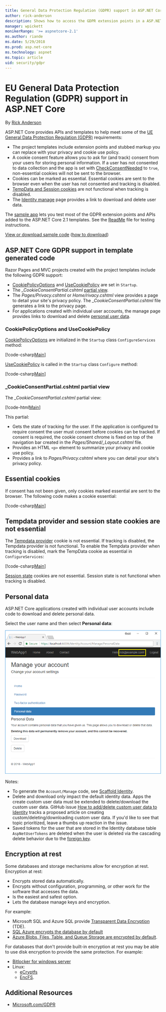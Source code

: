 ```yaml
---
title: General Data Protection Regulation (GDPR) support in ASP.NET Core
author: rick-anderson
description: Shows how to access the GDPR extension points in a ASP.NET Core web app.
manager: wpickett
monikerRange: '>= aspnetcore-2.1'
ms.author: riande
ms.date: 5/29/2018
ms.prod: asp.net-core
ms.technology: aspnet
ms.topic: article
uid: security/gdpr
---
```

# EU General Data Protection Regulation (GDPR) support in ASP.NET Core

By [Rick Anderson](https://twitter.com/RickAndMSFT)

ASP.NET Core provides APIs and templates to help meet some of the [UE General Data Protection Regulation (GDPR)](https://www.eugdpr.org/) requirements:

* The project templates include extension points and stubbed markup you can replace with your privacy and cookie use policy.
* A cookie consent feature allows you to ask for (and track) consent from your users for storing personal information. If a user has not consented to data collection and the app is set with [CheckConsentNeeded](/dotnet/api/microsoft.aspnetcore.builder.cookiepolicyoptions.checkconsentneeded?view=aspnetcore-2.1#Microsoft_AspNetCore_Builder_CookiePolicyOptions_CheckConsentNeeded) to `true`, non-essential cookies will not be sent to the browser.
* Cookies can be marked as essential. Essential cookies are sent to the browser even when the user has not consented and tracking is disabled.
* [TempData and Session cookies](#tempdata) are not functional when tracking is disabled.
* The [Identity manage](#pd) page provides a link to download and delete user data.

The [sample app](https://github.com/aspnet/Docs/tree/live/aspnetcore/security/gdpr) lets you test most of the GDPR extension points and APIs added to the ASP.NET Core 2.1 templates. See the [ReadMe](https://github.com/aspnet/Docs/tree/live/aspnetcore/security/gdpr) file for testing instructions.

[View or download sample code](https://github.com/aspnet/Docs/tree/live/aspnetcore/security/gdpr) ([how to download](xref:tutorials/index#how-to-download-a-sample))

## ASP.NET Core GDPR support in template generated code

Razor Pages and MVC projects created with the project templates include the following GDPR support:

* [CookiePolicyOptions](/dotnet/api/microsoft.aspnetcore.builder.cookiepolicyoptions?view=aspnetcore-2.0) and [UseCookiePolicy](/dotnet/api/microsoft.aspnetcore.builder.cookiepolicyappbuilderextensions.usecookiepolicy?view=aspnetcore-2.0#Microsoft_AspNetCore_Builder_CookiePolicyAppBuilderExtensions_UseCookiePolicy_Microsoft_AspNetCore_Builder_IApplicationBuilder_) are set in `Startup`.
* The *_CookieConsentPartial.cshtml* [partial view](xref:mvc/views/tag-helpers/builtin-th/partial-tag-helper).
* The *Pages/Privacy.cshtml*  or *Home/rivacy.cshtml* view provides a page to detail your site's privacy policy. The *_CookieConsentPartial.cshtml* file generates a link to the privacy page.
* For applications created with individual user accounts, the manage page provides links to download and delete [personal user data](#pd).

### CookiePolicyOptions and UseCookiePolicy

[CookiePolicyOptions](/dotnet/api/microsoft.aspnetcore.builder.cookiepolicyoptions?view=aspnetcore-2.0) are initialized in the `Startup` class `ConfigureServices` method:

[!code-csharp[Main](gdpr/sample/Startup.cs?name=snippet1&highlight=14-20)]

[UseCookiePolicy](/dotnet/api/microsoft.aspnetcore.builder.cookiepolicyappbuilderextensions.usecookiepolicy?view=aspnetcore-2.0#Microsoft_AspNetCore_Builder_CookiePolicyAppBuilderExtensions_UseCookiePolicy_Microsoft_AspNetCore_Builder_IApplicationBuilder_) is called in the `Startup` class `Configure` method:

[!code-csharp[Main](gdpr/sample/Startup.cs?name=snippet1&highlight=49)]

### _CookieConsentPartial.cshtml partial view

The *_CookieConsentPartial.cshtml* partial view:

[!code-html[Main](gdpr/sample/RP/Pages/Shared/_CookieConsentPartial.cshtml)]

This partial:

* Gets the state of tracking for the user. If the application is configured to require consent the user must consent before cookies can be tracked. If consent is required, the cookie consent chrome is fixed on top of the navigation bar created in the *Pages/Shared/_Layout.cshtml* file.
* Provides an HTML `<p>` element to summarize your privacy and cookie use policy.
* Provides a link to *Pages/Privacy.cshtml* where you can detail your site's privacy policy.

## Essential cookies

If consent has not been given, only cookies marked essential are sent to the browser. The following code makes a cookie essential:

[!code-csharp[Main](gdpr/sample/RP/Pages/Cookie.cshtml.cs?name=snippet1&highlight=5)]

<a name="tempdata"></a>

## Tempdata provider and session state cookies are not essential

The [Tempdata provider](xref:fundamentals/app-state#tempdata) cookie is not essential. If tracking is disabled, the Tempdata provider is not functional. To enable the Tempdata provider when tracking is disabled, mark the TempData cookie as essential in `ConfigureServices`:

[!code-csharp[Main](gdpr/sample/RP/Startup.cs?name=snippet1)]

[Session state](xref:fundamentals/app-state) cookies are not essential. Session state is not functional when tracking is disabled.

<a name="pd"></a>

## Personal data

ASP.NET Core applications created with individual user accounts include code to download and delete personal data.

Select the user name and then select **Personal data**:

![Manage personal data page](gdpr/_static/pd.png)

Notes:

* To generate the `Account/Manage` code, see [Scaffold Identity](xref:security/authentication/scaffold-identity).
* Delete and download only impact the default identity data. Apps the create custom user data must be extended to delete/download the custom user data. GitHub issue [How to add/delete custom user data to Identity](https://github.com/aspnet/Docs/issues/6226) tracks a proposed article on creating custom/deleting/downloading custom user data. If you'd like to see that topic prioritized, leave a thumbs up reaction in the issue.
* Saved tokens for the user that are stored in the Identity database table `AspNetUserTokens` are deleted when the user is deleted via the cascading delete behavior due to the [foreign key](https://github.com/aspnet/Identity/blob/b4fc72c944e0589a7e1f076794d7e5d8dcf163bf/src/EF/IdentityUserContext.cs#L152).

## Encryption at rest

Some databases and storage mechanisms allow for encryption at rest. Encryption at rest:

* Encrypts stored data automatically.
* Encrypts without configuration, programming, or other work for the software that accesses the data.
* Is the easiest and safest option.
* Lets the database manage keys and encryption.

For example:

* Microsoft SQL and Azure SQL provide [Transparent Data Encryption](https://docs.microsoft.com/en-us/sql/relational-databases/security/encryption/transparent-data-encryption?view=sql-server-2017) (TDE).
* [SQL Azure encrypts the database by default](https://azure.microsoft.com/en-us/updates/newly-created-azure-sql-databases-encrypted-by-default/)
* [Azure Blobs, Files, Table, and Queue Storage are encrypted by default](https://azure.microsoft.com/en-us/blog/announcing-default-encryption-for-azure-blobs-files-table-and-queue-storage/).

For databases that don't provide built-in encryption at rest you may be able to use disk encryption to provide the same protection. For example:

* [Bitlocker for windows server](https://docs.microsoft.com/en-us/windows/security/information-protection/bitlocker/bitlocker-how-to-deploy-on-windows-server)
* Linux:
  * [eCryptfs](https://launchpad.net/ecryptfs)
  * [EncFS](https://github.com/vgough/encfs).

## Additional Resources

* [Microsoft.com/GDPR](https://www.microsoft.com/en-us/trustcenter/Privacy/GDPR)